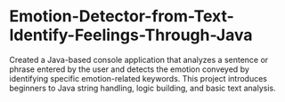 # Emotion-Detector-from-Text-Identify-Feelings-Through-Java
Created a Java-based console application that analyzes a sentence or phrase entered by the user  and detects the emotion conveyed by identifying specific emotion-related keywords. This project  introduces beginners to Java string handling, logic building, and basic text analysis.
